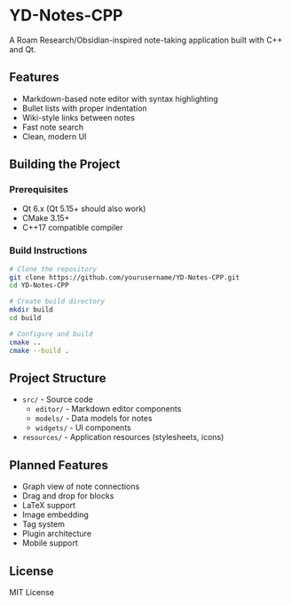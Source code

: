 # YD-Notes-CPP

A Roam Research/Obsidian-inspired note-taking application built with C++ and Qt.

## Features

- Markdown-based note editor with syntax highlighting
- Bullet lists with proper indentation
- Wiki-style links between notes
- Fast note search
- Clean, modern UI

## Building the Project

### Prerequisites

- Qt 6.x (Qt 5.15+ should also work)
- CMake 3.15+
- C++17 compatible compiler

### Build Instructions

```bash
# Clone the repository
git clone https://github.com/yourusername/YD-Notes-CPP.git
cd YD-Notes-CPP

# Create build directory
mkdir build
cd build

# Configure and build
cmake ..
cmake --build .
```

## Project Structure

- `src/` - Source code
  - `editor/` - Markdown editor components
  - `models/` - Data models for notes
  - `widgets/` - UI components
- `resources/` - Application resources (stylesheets, icons)

## Planned Features

- Graph view of note connections
- Drag and drop for blocks
- LaTeX support
- Image embedding
- Tag system
- Plugin architecture
- Mobile support

## License

MIT License
